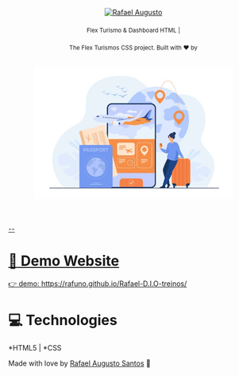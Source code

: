 <p align="center">
 
</p>

<p align="center">	
   <a href="https://www.linkedin.com/in/r-augusto/">
      <img alt="Rafael Augusto" src="https://img.shields.io/badge/LinkedIn-0077B5?style=for-the-badge&logo=linkedin&logoColor=white" />
   </a>

</p>

<div align="center">

<sub>Flex Turismo &amp; Dashboard HTML |</sub>

</div>

<p align="center">
  <sub>The Flex Turismos CSS project. Built with ❤︎ by
    <a href="https://github.com/rafuno"Rafael Augusto Santos</a>     
  </sub>
</p>

<br />
<div align="center">
  <img src="./images/0-main.png" width="400">
</div>

<br />
<br />

--

# :eyes: Demo Website

👉 demo: https://rafuno.github.io/Rafael-D.I.O-treinos/

# :computer: Technologies

*HTML5 | *CSS





Made with love by [Rafael Augusto Santos](https://github.com/rafuno/) 🚀

